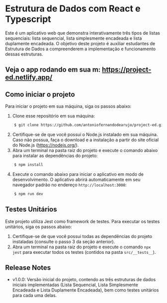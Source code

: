# Estrutura de Dados com React e Typescript

Este é um aplicativo web que demonstra interativamente três tipos de listas sequenciais: lista sequencial, lista simplesmente encadeada e lista duplamente encadeada. O objetivo deste projeto é auxiliar estudantes de Estrutura de Dados a compreenderem a implementação e funcionamento dessas estruturas.

## Veja o app rodando em sua m: https://project-ed.netlify.app/

## Como iniciar o projeto

Para iniciar o projeto em sua máquina, siga os passos abaixo:

1. Clone esse repositório em sua máquina:
```bash
    $ git clone https://github.com/antoniofernandodearujo/project-ed.git
```
2. Certifique-se de que você possui o Node.js instalado em sua máquina. Caso não possua, faça o download e a instalação a partir do site oficial do Node.js (https://nodejs.org/).
3. Abra um terminal na pasta raiz do projeto e execute o comando abaixo para instalar as dependências do projeto:
```bash
    $ npm install
```
4. Execute o comando abaixo para iniciar o aplicativo em modo de desenvolvimento. O aplicativo abrirá automaticamente em seu navegador padrão no endereço `http://localhost:3000`:
```bash
    $ npm run dev
```

## Testes Unitários

Este projeto utiliza Jest como framework de testes. Para executar os testes unitários, siga os passos abaixo:

1. Certifique-se de que você possui todas as dependências do projeto instaladas (consulte o passo 3 da seção anterior).
2. Abra um terminal na pasta raiz do projeto e execute o comando `npx jest` para executar todos os testes (contidos na pasta `src/__tests__`).

## Release Notes
- v1.0.0: 
Versão inicial do projeto, contendo as três estruturas de dados iniciais implementadas (Lista Sequencial, Lista Simplesmente Encadeada e Lista Duplamente Encadeada), bem como testes unitários para cada uma delas.
